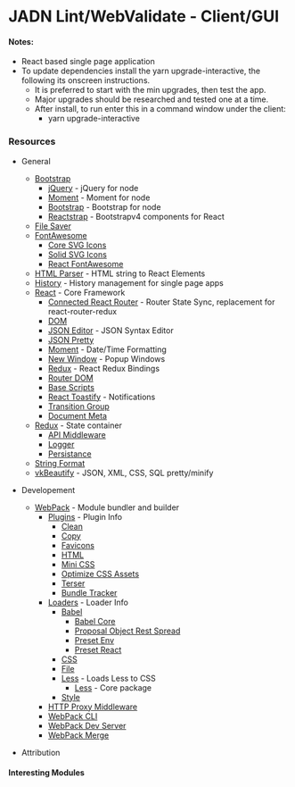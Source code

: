 # JADN Lint/WebValidate - Client/GUI

#### Notes:
- React based single page application
- To update dependencies install the yarn upgrade-interactive, the following its onscreen instructions.  
  - It is preferred to start with the min upgrades, then test the app.  
  - Major upgrades should be researched and tested one at a time. 
  - After install, to run enter this in a command window under the client:
    - yarn upgrade-interactive

### Resources
- General
    - [Bootstrap](https://getbootstrap.com/)
	    - [jQuery](https://www.npmjs.com/package/jquery) - jQuery for node
	    - [Moment](https://www.npmjs.com/package/moment) - Moment for node
	    - [Bootstrap](https://www.npmjs.com/package/bootstrap) - Bootstrap for node
	    - [Reactstrap](https://www.npmjs.com/package/reactstrap) - Bootstrapv4 components for React
	- [File Saver](https://www.npmjs.com/package/file-saver)
    - [FontAwesome](https://fontawesome.com/)
	    - [Core SVG Icons](https://www.npmjs.com/package/@fortawesome/fontawesome-svg-core)
	    - [Solid SVG Icons](https://www.npmjs.com/package/@fortawesome/free-solid-svg-icons)
	    - [React FontAwesome](https://www.npmjs.com/package/@fortawesome/react-fontawesome)
	- [HTML Parser](https://www.npmjs.com/package/html-react-parser) - HTML string to React Elements
	- [History](https://www.npmjs.com/package/history) - History management for single page apps
	- [React](https://reactjs.org/) - Core Framework
	    - [Connected React Router](https://www.npmjs.com/package/connected-react-router) - Router State Sync, replacement for react-router-redux
		- [DOM](https://www.npmjs.com/package/react-dom)
    	- [JSON Editor](https://www.npmjs.com/package/react-json-editor-ajrm) - JSON Syntax Editor
    	- [JSON Pretty](https://www.npmjs.com/package/react-json-pretty)
    	- [Moment](https://www.npmjs.com/package/react-moment) - Date/Time Formatting
    	- [New Window](https://www.npmjs.com/package/react-new-window) - Popup Windows
		- [Redux](https://www.npmjs.com/package/react-redux) - React Redux Bindings
		- [Router DOM](https://www.npmjs.com/package/react-router-dom)
		- [Base Scripts](https://www.npmjs.com/package/react-scripts)
		- [React Toastify](https://www.npmjs.com/package/react-toastify) - Notifications
    	- [Transition Group](https://www.npmjs.com/package/react-transition-group)
    	- [Document Meta](https://www.npmjs.com/package/react-document-meta)
    - [Redux](https://redux.js.org/) - State container
    	- [API Middleware](https://www.npmjs.com/package/redux-api-middleware)
    	- [Logger](https://www.npmjs.com/package/redux-logger)
		- [Persistance](https://www.npmjs.com/package/redux-persist)
	- [String Format](https://www.npmjs.com/package/string-format)
	- [vkBeautify](https://www.npmjs.com/package/vkbeautify) - JSON, XML, CSS, SQL pretty/minify

- Developement
	- [WebPack](https://www.npmjs.com/package/webpack) - Module bundler and builder
		- [Plugins](https://webpack.js.org/plugins) - Plugin Info
			- [Clean](https://www.npmjs.com/package/clean-webpack-plugin)
			- [Copy](https://www.npmjs.com/package/copy-webpack-plugin)
			- [Favicons](https://www.npmjs.com/package/favicons-webpack-plugin)
			- [HTML](https://www.npmjs.com/package/html-webpack-plugin)
			- [Mini CSS](https://www.npmjs.com/package/mini-css-extract-plugin)
			- [Optimize CSS Assets](https://www.npmjs.com/package/optimize-css-assets-webpack-plugin)
			- [Terser](https://www.npmjs.com/package/terser-webpack-plugin)
			- [Bundle Tracker](https://www.npmjs.com/package/webpack-bundle-tracker)
		- [Loaders](https://webpack.js.org/loaders) - Loader Info
			- [Babel](https://www.npmjs.com/package/babel-loader)
				- [Babel Core](https://www.npmjs.com/package/@babel/core)
				- [Proposal Object Rest Spread](https://www.npmjs.com/package/@babel/plugin-proposal-object-rest-spread)
				- [Preset Env](https://www.npmjs.com/package/@babel/preset-env)
				- [Preset React](https://www.npmjs.com/package/@babel/preset-react)
			- [CSS](https://www.npmjs.com/package/css-loader)
			- [File](https://www.npmjs.com/package/file-loader)
			- [Less](https://www.npmjs.com/package/less-loader) - Loads Less to CSS
				- [Less](https://www.npmjs.com/package/less) - Core package
			- [Style](https://www.npmjs.com/package/style-loader)
		- [HTTP Proxy Middleware](https://www.npmjs.com/package/http-proxy-middleware)
		- [WebPack CLI](https://www.npmjs.com/package/webpack-cli)
		- [WebPack Dev Server](https://www.npmjs.com/package/webpack-dev-server)
		- [WebPack Merge](https://www.npmjs.com/package/webpack-merge)

- Attribution


#### Interesting Modules
